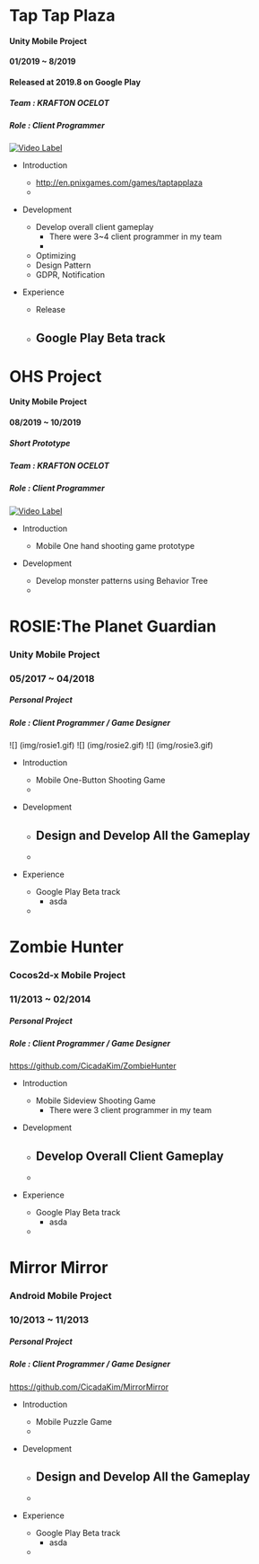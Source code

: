 # Tap Tap Plaza
#### Unity Mobile Project
#### 01/2019 ~ 8/2019
#### Released at 2019.8 on Google Play

##### Team : KRAFTON OCELOT
##### Role : Client Programmer

[![Video Label](http://img.youtube.com/vi/LVwMEJusWXg/0.jpg)](https://www.youtube.com/watch?v=LVwMEJusWXg) 

- Introduction
	- http://en.pnixgames.com/games/taptapplaza
	- 

- Development
	- Develop overall client gameplay
		- There were 3~4 client programmer in my team
		- 
	- Optimizing
	- Design Pattern
	- GDPR, Notification
	
- Experience
	- Release 
	- Google Play Beta track 
		- 

# OHS Project
#### Unity Mobile Project
#### 08/2019 ~ 10/2019

##### Short Prototype
##### Team : KRAFTON OCELOT
##### Role : Client Programmer

[![Video Label](http://img.youtube.com/vi/LVwMEJusWXg/0.jpg)](https://www.youtube.com/watch?v=LVwMEJusWXg) 

- Introduction
	- Mobile One hand shooting game prototype

- Development
	- Develop monster patterns using Behavior Tree
	- 
	
# ROSIE:The Planet Guardian
### Unity Mobile Project
### 05/2017 ~ 04/2018

##### Personal Project
##### Role : Client Programmer / Game Designer

![] (img/rosie1.gif)
![] (img/rosie2.gif)
![] (img/rosie3.gif)

- Introduction
	- Mobile One-Button Shooting Game
	- 

- Development
	- Design and Develop All the Gameplay
		- 
	- 
	
- Experience
	- Google Play Beta track 
		- asda
	- 
	
# Zombie Hunter
### Cocos2d-x Mobile Project
### 11/2013 ~ 02/2014

##### Personal Project
##### Role : Client Programmer / Game Designer

https://github.com/CicadaKim/ZombieHunter

- Introduction
	- Mobile Sideview Shooting Game
		- There were 3 client programmer in my team

- Development
	- Develop Overall Client Gameplay
		- 
	- 
	
- Experience
	- Google Play Beta track 
		- asda
	- 

# Mirror Mirror
### Android Mobile Project
### 10/2013 ~ 11/2013

##### Personal Project
##### Role : Client Programmer / Game Designer

https://github.com/CicadaKim/MirrorMirror


- Introduction
	- Mobile Puzzle Game
	- 

- Development
	- Design and Develop All the Gameplay
		- 
	- 
	
- Experience
	- Google Play Beta track 
		- asda
	- 